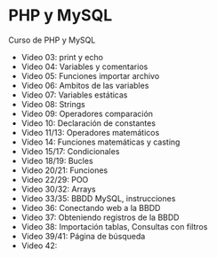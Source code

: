 # PHP y MySQL
Curso de PHP y MySQL

- Video 03: print y echo
- Video 04: Variables y comentarios
- Video 05: Funciones importar archivo
- Video 06: Ambitos de las variables
- Video 07: Variables estáticas
- Video 08: Strings
- Video 09: Operadores comparación
- Video 10: Declaración de constantes
- Video 11/13: Operadores matemáticos
- Video 14: Funciones matemáticas y casting
- Video 15/17: Condicionales
- Video 18/19: Bucles
- Video 20/21: Funciones
- Video 22/29: POO
- Video 30/32: Arrays
- Video 33/35: BBDD MySQL, instrucciones
- Video 36: Conectando web a la BBDD
- Video 37: Obteniendo registros de la BBDD
- Video 38: Importación tablas, Consultas con filtros
- Video 39/41: Página de búsqueda
- Video 42: 